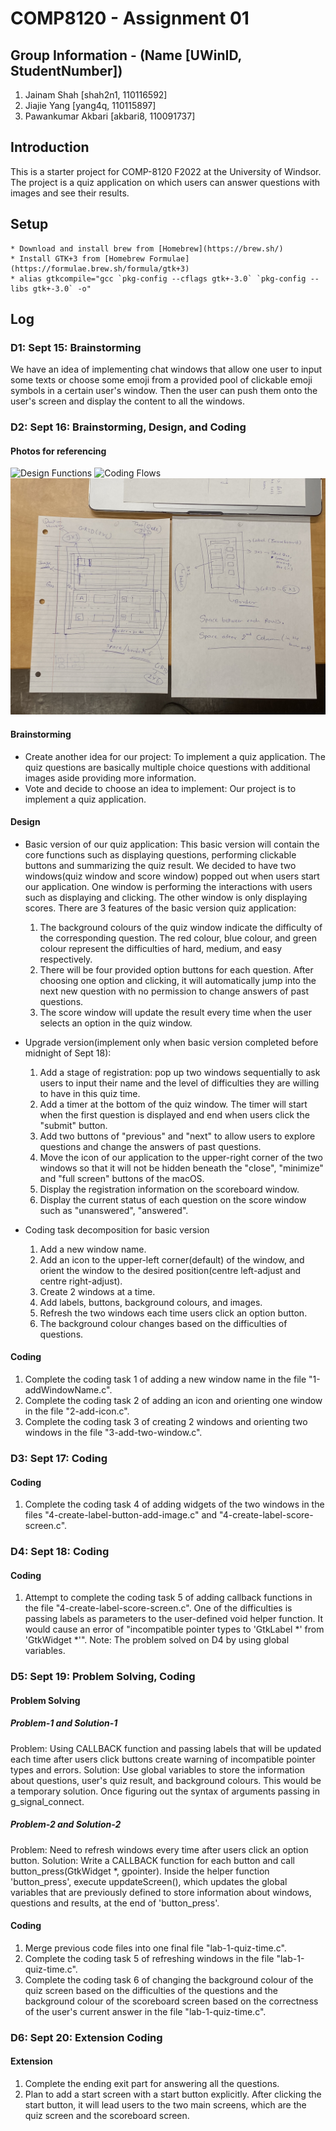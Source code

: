# COMP8120 - Assignment 01
## Group Information - (Name [UWinID, StudentNumber])
1. Jainam Shah [shah2n1, 110116592]
2. Jiajie Yang [yang4q, 110115897]
3. Pawankumar Akbari [akbari8, 110091737]

## Introduction
This is a starter project for COMP-8120 F2022 at the University of Windsor. The project is a quiz application on which users can answer questions with images and see their results.
## Setup
    * Download and install brew from [Homebrew](https://brew.sh/)
    * Install GTK+3 from [Homebrew Formulae](https://formulae.brew.sh/formula/gtk+3)
    * alias gtkcompile="gcc `pkg-config --cflags gtk+-3.0` `pkg-config --libs gtk+-3.0` -o"

## Log
### D1: Sept 15: Brainstorming
We have an idea of implementing chat windows that allow one user to input some texts or choose some emoji from a provided pool of clickable emoji symbols in a certain user's window. Then the user can push them onto the user's screen and display the content to all the windows.

### D2: Sept 16: Brainstorming, Design, and Coding
#### Photos for referencing
![Design Functions](lab-1-1-design.jpeg)
![Coding Flows](lab-1-2-codeDesign.jpeg)
![Frame Layouts](lab-1-3-frameDesign.jpeg)

#### Brainstorming
- Create another idea for our project: To implement a quiz application. The quiz questions are basically multiple choice questions with additional images aside providing more information.
- Vote and decide to choose an idea to implement: Our project is to implement a quiz application.

#### Design

- Basic version of our quiz application: This basic version will contain the core functions such as displaying questions, performing clickable buttons and summarizing the quiz result. We decided to have two windows(quiz window and score window) popped out when users start our application. One window is performing the interactions with users such as displaying and clicking. The other window is only displaying scores. There are 3 features of the basic version quiz application:
    1. The background colours of the quiz window indicate the difficulty of the corresponding question. The red colour, blue colour, and green colour represent the difficulties of hard, medium, and easy respectively.
    2. There will be four provided option buttons for each question. After choosing one option and clicking, it will automatically jump into the next new question with no permission to change answers of past questions.
    3. The score window will update the result every time when the user selects an option in the quiz window.

- Upgrade version(implement only when basic version completed before midnight of Sept 18):
    1. Add a stage of registration: pop up two windows sequentially to ask users to input their name and the level of difficulties they are willing to have in this quiz time.
    2. Add a timer at the bottom of the quiz window. The timer will start when the first question is displayed and end when users click the "submit" button.
    3. Add two buttons of "previous" and "next" to allow users to explore questions and change the answers of past questions.
    4. Move the icon of our application to the upper-right corner of the two windows so that it will not be hidden beneath the "close", "minimize" and "full screen" buttons of the macOS.
    5. Display the registration information on the scoreboard window.
    6. Display the current status of each question on the score window such as "unanswered", "answered".

- Coding task decomposition for basic version
    1. Add a new window name.
    2. Add an icon to the upper-left corner(default) of the window, and orient the window to the desired position(centre left-adjust and centre right-adjust).
    3. Create 2 windows at a time.
    4. Add labels, buttons, background colours, and images.
    5. Refresh the two windows each time users click an option button.
    6. The background colour changes based on the difficulties of questions.

#### Coding
1. Complete the coding task 1 of adding a new window name in the file "1-addWindowName.c".
2. Complete the coding task 2 of adding an icon and orienting one window in the file "2-add-icon.c".
3. Complete the coding task 3 of creating 2 windows and orienting two windows in the file "3-add-two-window.c".

### D3: Sept 17: Coding
#### Coding
1. Complete the coding task 4 of adding widgets of the two windows in the files "4-create-label-button-add-image.c" and "4-create-label-score-screen.c".

### D4: Sept 18: Coding
#### Coding
1. Attempt to complete the coding task 5 of adding callback functions in the file "4-create-label-score-screen.c". One of the difficulties is passing labels as parameters to the user-defined void helper function. It would cause an error of "incompatible pointer types to 'GtkLabel *' from 'GtkWidget *'".
Note: The problem solved on D4 by using global variables.

### D5: Sept 19: Problem Solving, Coding
#### Problem Solving
##### Problem-1 and Solution-1
Problem: Using CALLBACK function and passing labels that will be updated each time after users click buttons create warning of incompatible pointer types and errors.
Solution: Use global variables to store the information about questions, user's quiz result, and background colours. This would be a temporary solution. Once figuring out the syntax of arguments passing in g_signal_connect.

##### Problem-2 and Solution-2
Problem: Need to refresh windows every time after users click an option button.
Solution: Write a CALLBACK function for each button and call button_press(GtkWidget *, gpointer). Inside the helper function 'button_press', execute uppdateScreen(), which updates the global variables that are previously defined to store information about windows, questions and results, at the end of 'button_press'.

#### Coding
1. Merge previous code files into one final file "lab-1-quiz-time.c".
2. Complete the coding task 5 of refreshing windows in the file "lab-1-quiz-time.c".
3. Complete the coding task 6 of changing the background colour of the quiz screen based on the difficulties of the questions and the background colour of the scoreboard screen based on the correctness of the user's current answer in the file "lab-1-quiz-time.c".

### D6: Sept 20: Extension Coding
#### Extension
1. Complete the ending exit part for answering all the questions.
2. Plan to add a start screen with a start button explicitly. After clicking the start button, it will lead users to the two main screens, which are the quiz screen and the scoreboard screen.
